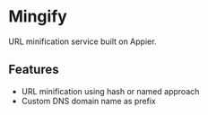 # Mingify

URL minification service built on Appier.

## Features

* URL minification using hash or named approach
* Custom DNS domain name as prefix
